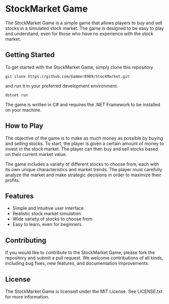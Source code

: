 # StockMarket Game

The StockMarket Game is a simple game that allows players to buy and sell stocks in a simulated stock market. The game is designed to be easy to play and understand, even for those who have no experience with the stock market.

## Getting Started

To get started with the StockMarket Game, simply clone this repository 

`git clone https://github.com/Gammer0909/StockMarket.git`

and run it in your preferred development environment. 

`dotnet run`

The game is written in C# and requires the .NET Framework to be installed on your machine.

## How to Play

The objective of the game is to make as much money as possible by buying and selling stocks. To start, the player is given a certain amount of money to invest in the stock market. The player can then buy and sell stocks based on their current market value.

The game includes a variety of different stocks to choose from, each with its own unique characteristics and market trends. The player must carefully analyze the market and make strategic decisions in order to maximize their profits.

## Features

- Simple and intuitive user interface
- Realistic stock market simulation
- Wide variety of stocks to choose from
- Easy to learn, even for beginners

## Contributing

If you would like to contribute to the StockMarket Game, please fork the repository and submit a pull request. We welcome contributions of all kinds, including bug fixes, new features, and documentation improvements.

## License

The StockMarket Game is licensed under the MIT License. See LICENSE.txt for more information.

